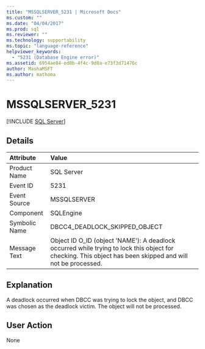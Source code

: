 ```yaml
---
title: "MSSQLSERVER_5231 | Microsoft Docs"
ms.custom: ""
ms.date: "04/04/2017"
ms.prod: sql
ms.reviewer: ""
ms.technology: supportability
ms.topic: "language-reference"
helpviewer_keywords: 
  - "5231 (Database Engine error)"
ms.assetid: 6954ae84-ed0b-4f4c-9d0a-e73f3d71476c
author: MashaMSFT
ms.author: mathoma
---
```

# MSSQLSERVER_5231
 [!INCLUDE [SQL Server](../../includes/applies-to-version/sqlserver.md)]
  
## Details  
  
| Attribute | Value |  
| :-------- | :---- |  
|Product Name|SQL Server|  
|Event ID|5231|  
|Event Source|MSSQLSERVER|  
|Component|SQLEngine|  
|Symbolic Name|DBCC4_DEADLOCK_SKIPPED_OBJECT|  
|Message Text|Object ID O_ID (object 'NAME'): A deadlock occurred while trying to lock this object for checking. This object has been skipped and will not be processed.|  
  
## Explanation  
A deadlock occurred when DBCC was trying to lock the object, and DBCC was chosen as the deadlock victim. The object will not be processed.  
  
## User Action  
None  
  
